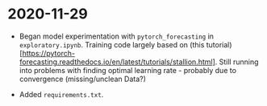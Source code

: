 # 2020-11-29

- Began model experimentation with `pytorch_forecasting` in `exploratory.ipynb`. Training code largely based on (this tutorial)[https://pytorch-forecasting.readthedocs.io/en/latest/tutorials/stallion.html]. Still running into problems with finding optimal learning rate - probably due to convergence (missing/unclean Data?)

- Added `requirements.txt`.
